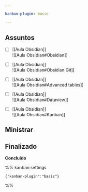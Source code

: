 ```yaml
---

kanban-plugin: basic

---
```


## Assuntos

- [ ] [[Aula Obsidian]]<br>![[Aula Obsidian#Obsidian]]
- [ ] [[Aula Obsidian]]<br>![[Aula Obsidian#Obsidian Git]]
- [ ] [[Aula Obsidian]]<br>![[Aula Obsidian#Advanced tables]]
- [ ] [[Aula Obsidian]]<br>![[Aula Obsidian#Dataview]]
- [ ] [[Aula Obsidian]]<br>![[Aula Obsidian#Kanban]]


## Ministrar



## Finalizado

**Concluído**




%% kanban:settings
```
{"kanban-plugin":"basic"}
```
%%